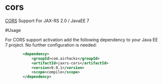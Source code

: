 cors
====

[CORS](http://en.wikipedia.org/wiki/Cross-origin_resource_sharing) Support For JAX-RS 2.0 / JavaEE 7

#Usage

For CORS support activation add the following dependency to your Java EE 7 project. No further
configuration is needed:

```xml
        <dependency>
            <groupId>com.airhacks</groupId>
            <artifactId>jaxrs-cors</artifactId>
            <version>0.0.1</version>
            <scope>compile</scope>
        </dependency>
```

